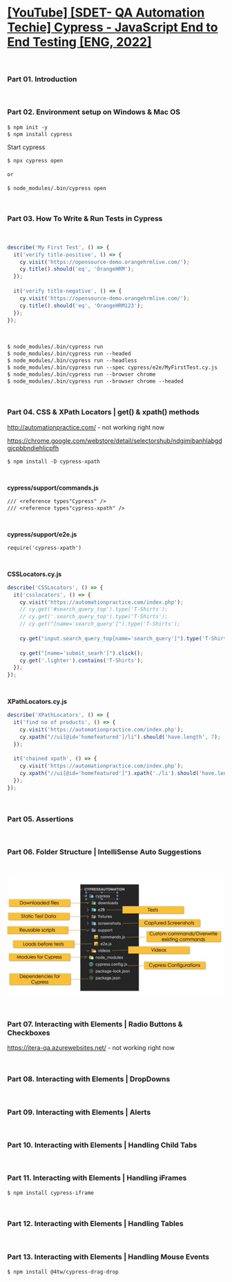 # [[YouTube] [SDET- QA Automation Techie] Cypress - JavaScript End to End Testing [ENG, 2022]](https://www.youtube.com/playlist?list=PLUDwpEzHYYLvA7QFkC1C0y0pDPqYS56iU)

<br/>

### Part 01. Introduction

<br/>

### Part 02. Environment setup on Windows & Mac OS

```
$ npm init -y
$ npm install cypress
```

Start cypress

```
$ npx cypress open

or

$ node_modules/.bin/cypress open
```

<br/>

### Part 03. How To Write & Run Tests in Cypress

<br/>

```js
describe('My First Test', () => {
  it('verify title-positive', () => {
    cy.visit('https://opensource-demo.orangehrmlive.com/');
    cy.title().should('eq', 'OrangeHRM');
  });

  it('verify title-negative', () => {
    cy.visit('https://opensource-demo.orangehrmlive.com/');
    cy.title().should('eq', 'OrangeHRM123');
  });
});
```

<br/>

```
$ node_modules/.bin/cypress run
$ node_modules/.bin/cypress run --headed
$ node_modules/.bin/cypress run --headless
$ node_modules/.bin/cypress run --spec cypress/e2e/MyFirstTest.cy.js
$ node_modules/.bin/cypress run --browser chrome
$ node_modules/.bin/cypress run --browser chrome --headed
```

<br/>

### Part 04. CSS & XPath Locators | get() & xpath() methods

http://automationpractice.com/ - not working right now

https://chrome.google.com/webstore/detail/selectorshub/ndgimibanhlabgdgjcpbbndiehljcpfh

```
$ npm install -D cypress-xpath
```

<br/>

**cypress/support/commands.js**

```
/// <reference types"Cypress" />
/// <reference types"cypress-xpath" />
```

<br/>

**cypress/support/e2e.js**

```
require('cypress-xpath')
```

<br/>

**CSSLocators.cy.js**

```js
describe('CSSLocators', () => {
  it('csslocators', () => {
    cy.visit('https://automationpractice.com/index.php');
    // cy.get('#search_query_top').type('T-Shirts');
    // cy.get('.search_query_top').type('T-Shirts');
    // cy.get("[name='search_query']").type('T-Shirts');

    cy.get("input.search_query_top[name='search_query']").type('T-Shirts');

    cy.get("[name='submit_searh']").click();
    cy.get('.lighter').contains('T-Shirts');
  });
});
```

<br/>

**XPathLocators.cy.js**

```js
describe('XPathLocators', () => {
  it('find no of products', () => {
    cy.visit('https://automationpractice.com/index.php');
    cy.xpath("//ui[@id='homefeatured']/li").should('have.length', 7);
  });

  it('chained xpath', () => {
    cy.visit('https://automationpractice.com/index.php');
    cy.xpath("//ui[@id='homefeatured']").xpath('./li').should('have.length', 7);
  });
});
```

<br/>

### Part 05. Assertions

<br/>

### Part 06. Folder Structure | IntelliSense Auto Suggestions

<br/>

![Cypress](/img/pic01.png 'Cypress')

<br/>

### Part 07. Interacting with Elements | Radio Buttons & Checkboxes

https://itera-qa.azurewebsites.net/ - not working right now

<br/>

### Part 08. Interacting with Elements | DropDowns

<br/>

### Part 09. Interacting with Elements | Alerts

<br/>

### Part 10. Interacting with Elements | Handling Child Tabs

<br/>

### Part 11. Interacting with Elements | Handling iFrames

```
$ npm install cypress-iframe
```

<br/>

### Part 12. Interacting with Elements | Handling Tables

<br/>

### Part 13. Interacting with Elements | Handling Mouse Events

```
$ npm install @4tw/cypress-drag-drop
```
